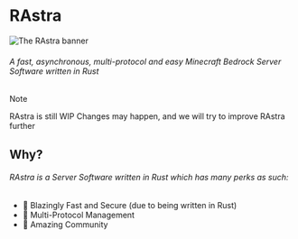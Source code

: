 # RAstra
<picture>
  <img alt="The RAstra banner" src="https://github.com/Adrian8115/RAstra/blob/9b26b2e77fed8c48e4124cfdf50a0e3e5c678588/assets/RAstra_banner.png">
</picture>

###### A fast, asynchronous, multi-protocol and easy Minecraft Bedrock Server Software written in Rust

> [!NOTE]
> RAstra is still WIP
> Changes may happen, and we will try to improve RAstra further

## Why?
###### RAstra is a Server Software written in Rust which has many perks as such:
- 🚀 Blazingly Fast and Secure (due to being written in Rust)
- 📜 Multi-Protocol Management
- 🌟 Amazing Community

